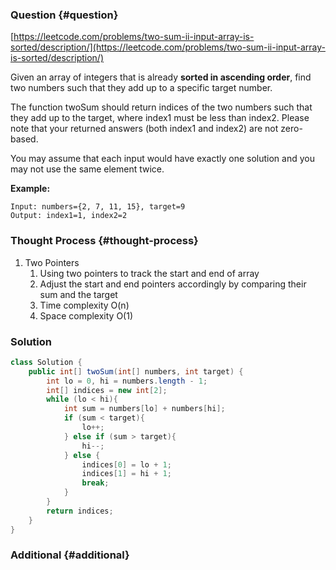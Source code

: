 ### Question {#question}

[https://leetcode.com/problems/two-sum-ii-input-array-is-sorted/description/](https://leetcode.com/problems/two-sum-ii-input-array-is-sorted/description/)

Given an array of integers that is already **sorted in ascending order**, find two numbers such that they add up to a specific target number.

The function twoSum should return indices of the two numbers such that they add up to the target, where index1 must be less than index2. Please note that your returned answers \(both index1 and index2\) are not zero-based.

You may assume that each input would have exactly one solution and you may not use the same element twice.

**Example:**

```
Input: numbers={2, 7, 11, 15}, target=9
Output: index1=1, index2=2
```

### Thought Process {#thought-process}

1. Two Pointers
   1. Using two pointers to track the start and end of array
   2. Adjust the start and end pointers accordingly by comparing their sum and the target
   3. Time complexity O\(n\)
   4. Space complexity O\(1\)

### Solution

```java
class Solution {
    public int[] twoSum(int[] numbers, int target) {
        int lo = 0, hi = numbers.length - 1;
        int[] indices = new int[2];
        while (lo < hi){
            int sum = numbers[lo] + numbers[hi];
            if (sum < target){
                lo++;
            } else if (sum > target){
                hi--;
            } else {
                indices[0] = lo + 1;
                indices[1] = hi + 1;
                break;
            }
        }
        return indices;
    }
}
```

### Additional {#additional}



